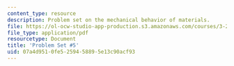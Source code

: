```yaml
---
content_type: resource
description: Problem set on the mechanical behavior of materials.
file: https://ol-ocw-studio-app-production.s3.amazonaws.com/courses/3-22-mechanical-behavior-of-materials-spring-2008/07a4d9510fe5259458895e13c90acf93_ps5.pdf
file_type: application/pdf
resourcetype: Document
title: 'Problem Set #5'
uid: 07a4d951-0fe5-2594-5889-5e13c90acf93
---
```

